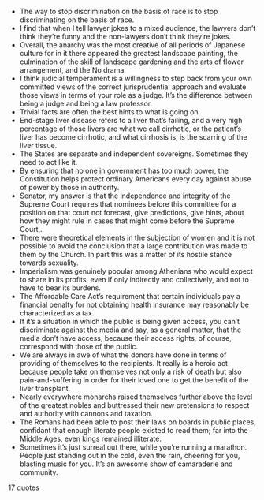  - The way to stop discrimination on the basis of race is to stop discriminating on the basis of race.
 - I find that when I tell lawyer jokes to a mixed audience, the lawyers don’t think they’re funny and the non-lawyers don’t think they’re jokes.
 - Overall, the anarchy was the most creative of all periods of Japanese culture for in it there appeared the greatest landscape painting, the culmination of the skill of landscape gardening and the arts of flower arrangement, and the No drama.
 - I think judicial temperament is a willingness to step back from your own committed views of the correct jurisprudential approach and evaluate those views in terms of your role as a judge. It’s the difference between being a judge and being a law professor.
 - Trivial facts are often the best hints to what is going on.
 - End-stage liver disease refers to a liver that’s failing, and a very high percentage of those livers are what we call cirrhotic, or the patient’s liver has become cirrhotic, and what cirrhosis is, is the scarring of the liver tissue.
 - The States are separate and independent sovereigns. Sometimes they need to act like it.
 - By ensuring that no one in government has too much power, the Constitution helps protect ordinary Americans every day against abuse of power by those in authority.
 - Senator, my answer is that the independence and integrity of the Supreme Court requires that nominees before this committee for a position on that court not forecast, give predictions, give hints, about how they might rule in cases that might come before the Supreme Court,.
 - There were theoretical elements in the subjection of women and it is not possible to avoid the conclusion that a large contribution was made to them by the Church. In part this was a matter of its hostile stance towards sexuality.
 - Imperialism was genuinely popular among Athenians who would expect to share in its profits, even if only indirectly and collectively, and not to have to bear its burdens.
 - The Affordable Care Act’s requirement that certain individuals pay a financial penalty for not obtaining health insurance may reasonably be characterized as a tax.
 - If it’s a situation in which the public is being given access, you can’t discriminate against the media and say, as a general matter, that the media don’t have access, because their access rights, of course, correspond with those of the public.
 - We are always in awe of what the donors have done in terms of providing of themselves to the recipients. It really is a heroic act because people take on themselves not only a risk of death but also pain-and-suffering in order for their loved one to get the benefit of the liver transplant.
 - Nearly everywhere monarchs raised themselves further above the level of the greatest nobles and buttressed their new pretensions to respect and authority with cannons and taxation.
 - The Romans had been able to post their laws on boards in public places, confidant that enough literate people existed to read them; far into the Middle Ages, even kings remained illiterate.
 - Sometimes it’s just surreal out there, while you’re running a marathon. People just standing out in the cold, even the rain, cheering for you, blasting music for you. It’s an awesome show of camaraderie and community.

17 quotes